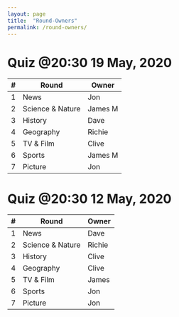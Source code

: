 ```yaml
---
layout: page
title:  "Round-Owners"
permalink: /round-owners/
---
```


# Quiz @20:30 19 May, 2020

| \# | Round            | Owner   |           
|----|------------------|---------|           
| 1  | News             | Jon     |
| 2  | Science & Nature | James M |
| 3  | History          | Dave    |
| 4  | Geography        | Richie  |
| 5  | TV & Film        | Clive   |
| 6  | Sports           | James M |
| 7  | Picture          | Jon     |

# Quiz @20:30 12 May, 2020

| \# | Round            | Owner   |           
|----|------------------|---------|           
| 1  | News             | Dave    |
| 2  | Science & Nature | Richie  |
| 3  | History          | Clive   |
| 4  | Geography        | Clive   |
| 5  | TV & Film        | James   |
| 6  | Sports           | Jon     |
| 7  | Picture          | Jon     |
